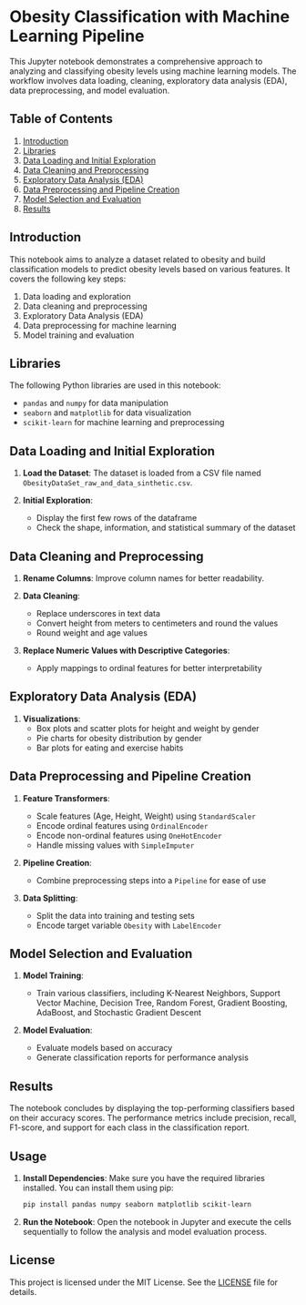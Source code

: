 # Obesity Classification with Machine Learning Pipeline

This Jupyter notebook demonstrates a comprehensive approach to analyzing and classifying obesity levels using machine learning models. The workflow involves data loading, cleaning, exploratory data analysis (EDA), data preprocessing, and model evaluation.

## Table of Contents

1. [Introduction](#introduction)
2. [Libraries](#libraries)
3. [Data Loading and Initial Exploration](#data-loading-and-initial-exploration)
4. [Data Cleaning and Preprocessing](#data-cleaning-and-preprocessing)
5. [Exploratory Data Analysis (EDA)](#exploratory-data-analysis-eda)
6. [Data Preprocessing and Pipeline Creation](#data-preprocessing-and-pipeline-creation)
7. [Model Selection and Evaluation](#model-selection-and-evaluation)
8. [Results](#results)

## Introduction

This notebook aims to analyze a dataset related to obesity and build classification models to predict obesity levels based on various features. It covers the following key steps:

1. Data loading and exploration
2. Data cleaning and preprocessing
3. Exploratory Data Analysis (EDA)
4. Data preprocessing for machine learning
5. Model training and evaluation

## Libraries

The following Python libraries are used in this notebook:

* `pandas` and `numpy` for data manipulation
* `seaborn` and `matplotlib` for data visualization
* `scikit-learn` for machine learning and preprocessing

## Data Loading and Initial Exploration

1. **Load the Dataset**: The dataset is loaded from a CSV file named `ObesityDataSet_raw_and_data_sinthetic.csv`.
    
2. **Initial Exploration**:
    * Display the first few rows of the dataframe
    * Check the shape, information, and statistical summary of the dataset

## Data Cleaning and Preprocessing

1. **Rename Columns**: Improve column names for better readability.
    
2. **Data Cleaning**:
    * Replace underscores in text data
    * Convert height from meters to centimeters and round the values
    * Round weight and age values

3. **Replace Numeric Values with Descriptive Categories**:
    * Apply mappings to ordinal features for better interpretability

## Exploratory Data Analysis (EDA)

1. **Visualizations**:
    * Box plots and scatter plots for height and weight by gender
    * Pie charts for obesity distribution by gender
    * Bar plots for eating and exercise habits

## Data Preprocessing and Pipeline Creation

1. **Feature Transformers**:
    * Scale features (Age, Height, Weight) using `StandardScaler`
    * Encode ordinal features using `OrdinalEncoder`
    * Encode non-ordinal features using `OneHotEncoder`
    * Handle missing values with `SimpleImputer`

2. **Pipeline Creation**:
    * Combine preprocessing steps into a `Pipeline` for ease of use

3. **Data Splitting**:
    * Split the data into training and testing sets
    * Encode target variable `Obesity` with `LabelEncoder`

## Model Selection and Evaluation

1. **Model Training**:
    * Train various classifiers, including K-Nearest Neighbors, Support Vector Machine, Decision Tree, Random Forest, Gradient Boosting, AdaBoost, and Stochastic Gradient Descent

2. **Model Evaluation**:
    * Evaluate models based on accuracy
    * Generate classification reports for performance analysis

## Results

The notebook concludes by displaying the top-performing classifiers based on their accuracy scores. The performance metrics include precision, recall, F1-score, and support for each class in the classification report.

## Usage

1. **Install Dependencies**: Make sure you have the required libraries installed. You can install them using pip:

    ```bash
    pip install pandas numpy seaborn matplotlib scikit-learn
    ```

2. **Run the Notebook**: Open the notebook in Jupyter and execute the cells sequentially to follow the analysis and model evaluation process.

## License

This project is licensed under the MIT License. See the [LICENSE](LICENSE) file for details.
